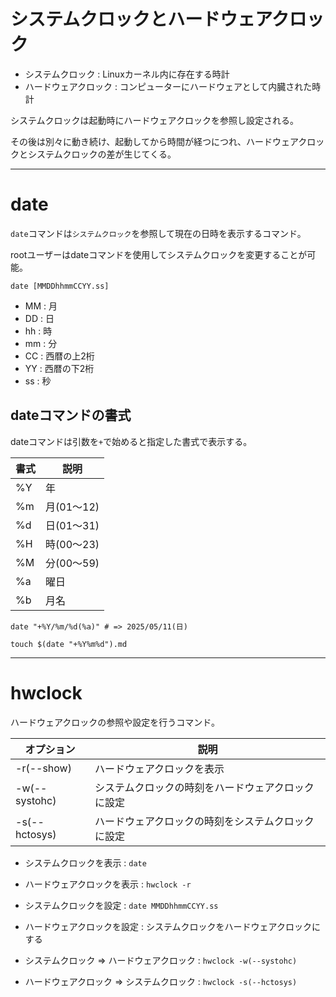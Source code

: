 # システムクロックとハードウェアクロック

- システムクロック : Linuxカーネル内に存在する時計
- ハードウェアクロック : コンピューターにハードウェアとして内臓された時計

システムクロックは起動時にハードウェアクロックを参照し設定される。

その後は別々に動き続け、起動してから時間が経つにつれ、ハードウェアクロックとシステムクロックの差が生じてくる。

---

# date

`date`コマンドは`システムクロック`を参照して現在の日時を表示するコマンド。

rootユーザーはdateコマンドを使用してシステムクロックを変更することが可能。

```
date [MMDDhhmmCCYY.ss]
```

- MM : 月
- DD : 日
- hh : 時
- mm : 分
- CC : 西暦の上2桁
- YY : 西暦の下2桁
- ss : 秒

## dateコマンドの書式

dateコマンドは引数を`+`で始めると指定した書式で表示する。

| 書式 | 説明       |
|------|------------|
| %Y   | 年         |
| %m   | 月(01〜12) |
| %d   | 日(01〜31) |
| %H   | 時(00〜23) |
| %M   | 分(00〜59) |
| %a   | 曜日       |
| %b   | 月名       |

```
date "+%Y/%m/%d(%a)" # => 2025/05/11(日)
```

```
touch $(date "+%Y%m%d").md
```

---

# hwclock

ハードウェアクロックの参照や設定を行うコマンド。

| オプション    | 説明                                               |
|---------------|----------------------------------------------------|
| -r(--show)    | ハードウェアクロックを表示                         |
| -w(--systohc) | システムクロックの時刻をハードウェアクロックに設定 |
| -s(--hctosys) | ハードウェアクロックの時刻をシステムクロックに設定 |

- システムクロックを表示 : `date`
- ハードウェアクロックを表示 : `hwclock -r`

- システムクロックを設定 : `date MMDDhhmmCCYY.ss`
- ハードウェアクロックを設定 : システムクロックをハードウェアクロックにする

- システムクロック => ハードウェアクロック : `hwclock -w(--systohc)`
- ハードウェアクロック => システムクロック : `hwclock -s(--hctosys)`

